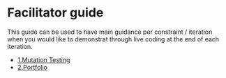 # Facilitator guide
This guide can be used to have main guidance per constraint / iteration when you would like to demonstrat through live coding at the end of each iteration.

- [1.Mutation Testing](1.mutation-testing.md)
- [2.Portfolio](2.portfolio.md)